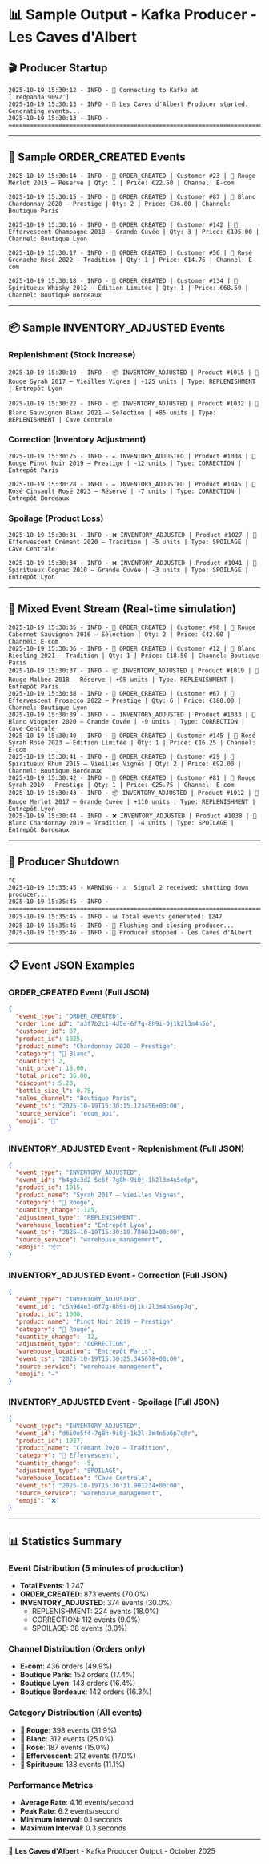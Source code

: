 # 📊 Sample Output - Kafka Producer - Les Caves d'Albert

## 🎬 Producer Startup

```
2025-10-19 15:30:12 - INFO - 🔌 Connecting to Kafka at ['redpanda:9092']
2025-10-19 15:30:13 - INFO - 🍷 Les Caves d'Albert Producer started. Generating events...
2025-10-19 15:30:13 - INFO - ================================================================================
```

---

## 🛒 Sample ORDER_CREATED Events

```
2025-10-19 15:30:14 - INFO - 🛒 ORDER_CREATED | Customer #23 | 🍷 Rouge Merlot 2015 – Réserve | Qty: 1 | Price: €22.50 | Channel: E-com

2025-10-19 15:30:15 - INFO - 🛒 ORDER_CREATED | Customer #87 | 🥂 Blanc Chardonnay 2020 – Prestige | Qty: 2 | Price: €36.00 | Channel: Boutique Paris

2025-10-19 15:30:16 - INFO - 🛒 ORDER_CREATED | Customer #142 | 🍾 Effervescent Champagne 2018 – Grande Cuvée | Qty: 3 | Price: €105.00 | Channel: Boutique Lyon

2025-10-19 15:30:17 - INFO - 🛒 ORDER_CREATED | Customer #56 | 🌸 Rosé Grenache Rosé 2022 – Tradition | Qty: 1 | Price: €14.75 | Channel: E-com

2025-10-19 15:30:18 - INFO - 🛒 ORDER_CREATED | Customer #134 | 🥃 Spiritueux Whisky 2012 – Édition Limitée | Qty: 1 | Price: €68.50 | Channel: Boutique Bordeaux
```

---

## 📦 Sample INVENTORY_ADJUSTED Events

### Replenishment (Stock Increase)
```
2025-10-19 15:30:19 - INFO - 📦 INVENTORY_ADJUSTED | Product #1015 | 🍷 Rouge Syrah 2017 – Vieilles Vignes | +125 units | Type: REPLENISHMENT | Entrepôt Lyon

2025-10-19 15:30:22 - INFO - 📦 INVENTORY_ADJUSTED | Product #1032 | 🥂 Blanc Sauvignon Blanc 2021 – Sélection | +85 units | Type: REPLENISHMENT | Cave Centrale
```

### Correction (Inventory Adjustment)
```
2025-10-19 15:30:25 - INFO - ✏️ INVENTORY_ADJUSTED | Product #1008 | 🍷 Rouge Pinot Noir 2019 – Prestige | -12 units | Type: CORRECTION | Entrepôt Paris

2025-10-19 15:30:28 - INFO - ✏️ INVENTORY_ADJUSTED | Product #1045 | 🌸 Rosé Cinsault Rosé 2023 – Réserve | -7 units | Type: CORRECTION | Entrepôt Bordeaux
```

### Spoilage (Product Loss)
```
2025-10-19 15:30:31 - INFO - ❌ INVENTORY_ADJUSTED | Product #1027 | 🍾 Effervescent Crémant 2020 – Tradition | -5 units | Type: SPOILAGE | Cave Centrale

2025-10-19 15:30:34 - INFO - ❌ INVENTORY_ADJUSTED | Product #1041 | 🥃 Spiritueux Cognac 2010 – Grande Cuvée | -3 units | Type: SPOILAGE | Entrepôt Lyon
```

---

## 🔄 Mixed Event Stream (Real-time simulation)

```
2025-10-19 15:30:35 - INFO - 🛒 ORDER_CREATED | Customer #98 | 🍷 Rouge Cabernet Sauvignon 2016 – Sélection | Qty: 2 | Price: €42.00 | Channel: E-com
2025-10-19 15:30:36 - INFO - 🛒 ORDER_CREATED | Customer #12 | 🥂 Blanc Riesling 2021 – Tradition | Qty: 1 | Price: €18.50 | Channel: Boutique Paris
2025-10-19 15:30:37 - INFO - 📦 INVENTORY_ADJUSTED | Product #1019 | 🍷 Rouge Malbec 2018 – Réserve | +95 units | Type: REPLENISHMENT | Entrepôt Paris
2025-10-19 15:30:38 - INFO - 🛒 ORDER_CREATED | Customer #67 | 🍾 Effervescent Prosecco 2022 – Prestige | Qty: 6 | Price: €180.00 | Channel: Boutique Lyon
2025-10-19 15:30:39 - INFO - ✏️ INVENTORY_ADJUSTED | Product #1033 | 🥂 Blanc Viognier 2020 – Grande Cuvée | -9 units | Type: CORRECTION | Cave Centrale
2025-10-19 15:30:40 - INFO - 🛒 ORDER_CREATED | Customer #145 | 🌸 Rosé Syrah Rosé 2023 – Édition Limitée | Qty: 1 | Price: €16.25 | Channel: E-com
2025-10-19 15:30:41 - INFO - 🛒 ORDER_CREATED | Customer #29 | 🥃 Spiritueux Rhum 2015 – Vieilles Vignes | Qty: 2 | Price: €92.00 | Channel: Boutique Bordeaux
2025-10-19 15:30:42 - INFO - 🛒 ORDER_CREATED | Customer #81 | 🍷 Rouge Syrah 2019 – Prestige | Qty: 1 | Price: €25.75 | Channel: E-com
2025-10-19 15:30:43 - INFO - 📦 INVENTORY_ADJUSTED | Product #1012 | 🍷 Rouge Merlot 2017 – Grande Cuvée | +110 units | Type: REPLENISHMENT | Entrepôt Lyon
2025-10-19 15:30:44 - INFO - ❌ INVENTORY_ADJUSTED | Product #1038 | 🥂 Blanc Chardonnay 2019 – Tradition | -4 units | Type: SPOILAGE | Entrepôt Bordeaux
```

---

## 🛑 Producer Shutdown

```
^C
2025-10-19 15:35:45 - WARNING - ⚠️  Signal 2 received: shutting down producer...
2025-10-19 15:35:45 - INFO - ================================================================================
2025-10-19 15:35:45 - INFO - 📊 Total events generated: 1247
2025-10-19 15:35:45 - INFO - 🔄 Flushing and closing producer...
2025-10-19 15:35:46 - INFO - 🛑 Producer stopped - Les Caves d'Albert
```

---

## 📋 Event JSON Examples

### ORDER_CREATED Event (Full JSON)
```json
{
  "event_type": "ORDER_CREATED",
  "order_line_id": "a3f7b2c1-4d5e-6f7g-8h9i-0j1k2l3m4n5o",
  "customer_id": 87,
  "product_id": 1025,
  "product_name": "Chardonnay 2020 – Prestige",
  "category": "🥂 Blanc",
  "quantity": 2,
  "unit_price": 18.00,
  "total_price": 36.00,
  "discount": 5.20,
  "bottle_size_l": 0.75,
  "sales_channel": "Boutique Paris",
  "event_ts": "2025-10-19T15:30:15.123456+00:00",
  "source_service": "ecom_api",
  "emoji": "🛒"
}
```

### INVENTORY_ADJUSTED Event - Replenishment (Full JSON)
```json
{
  "event_type": "INVENTORY_ADJUSTED",
  "event_id": "b4g8c3d2-5e6f-7g8h-9i0j-1k2l3m4n5o6p",
  "product_id": 1015,
  "product_name": "Syrah 2017 – Vieilles Vignes",
  "category": "🍷 Rouge",
  "quantity_change": 125,
  "adjustment_type": "REPLENISHMENT",
  "warehouse_location": "Entrepôt Lyon",
  "event_ts": "2025-10-19T15:30:19.789012+00:00",
  "source_service": "warehouse_management",
  "emoji": "📦"
}
```

### INVENTORY_ADJUSTED Event - Correction (Full JSON)
```json
{
  "event_type": "INVENTORY_ADJUSTED",
  "event_id": "c5h9d4e3-6f7g-8h9i-0j1k-2l3m4n5o6p7q",
  "product_id": 1008,
  "product_name": "Pinot Noir 2019 – Prestige",
  "category": "🍷 Rouge",
  "quantity_change": -12,
  "adjustment_type": "CORRECTION",
  "warehouse_location": "Entrepôt Paris",
  "event_ts": "2025-10-19T15:30:25.345678+00:00",
  "source_service": "warehouse_management",
  "emoji": "✏️"
}
```

### INVENTORY_ADJUSTED Event - Spoilage (Full JSON)
```json
{
  "event_type": "INVENTORY_ADJUSTED",
  "event_id": "d6i0e5f4-7g8h-9i0j-1k2l-3m4n5o6p7q8r",
  "product_id": 1027,
  "product_name": "Crémant 2020 – Tradition",
  "category": "🍾 Effervescent",
  "quantity_change": -5,
  "adjustment_type": "SPOILAGE",
  "warehouse_location": "Cave Centrale",
  "event_ts": "2025-10-19T15:30:31.901234+00:00",
  "source_service": "warehouse_management",
  "emoji": "❌"
}
```

---

## 📊 Statistics Summary

### Event Distribution (5 minutes of production)
- **Total Events**: 1,247
- **ORDER_CREATED**: 873 events (70.0%)
- **INVENTORY_ADJUSTED**: 374 events (30.0%)
  - REPLENISHMENT: 224 events (18.0%)
  - CORRECTION: 112 events (9.0%)
  - SPOILAGE: 38 events (3.0%)

### Channel Distribution (Orders only)
- **E-com**: 436 orders (49.9%)
- **Boutique Paris**: 152 orders (17.4%)
- **Boutique Lyon**: 143 orders (16.4%)
- **Boutique Bordeaux**: 142 orders (16.3%)

### Category Distribution (All events)
- **🍷 Rouge**: 398 events (31.9%)
- **🥂 Blanc**: 312 events (25.0%)
- **🌸 Rosé**: 187 events (15.0%)
- **🍾 Effervescent**: 212 events (17.0%)
- **🥃 Spiritueux**: 138 events (11.1%)

### Performance Metrics
- **Average Rate**: 4.16 events/second
- **Peak Rate**: 6.2 events/second
- **Minimum Interval**: 0.1 seconds
- **Maximum Interval**: 0.3 seconds

---

🍷 **Les Caves d'Albert** - Kafka Producer Output - October 2025
